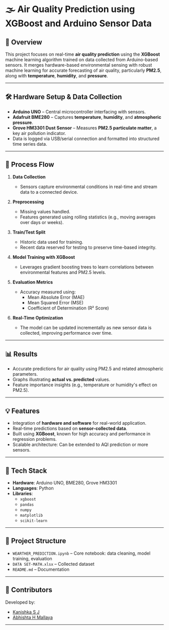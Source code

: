 # 🌫️ Air Quality Prediction using XGBoost and Arduino Sensor Data

## 📌 Overview
This project focuses on real-time **air quality prediction** using the **XGBoost** machine learning algorithm trained on data collected from Arduino-based sensors. It merges hardware-based environmental sensing with robust machine learning for accurate forecasting of air quality, particularly **PM2.5**, along with **temperature**, **humidity**, and **pressure**.

---

## 🛠️ Hardware Setup & Data Collection

- **Arduino UNO** – Central microcontroller interfacing with sensors.
- **Adafruit BME280** – Captures **temperature**, **humidity**, and **atmospheric pressure**.
- **Grove HM3301 Dust Sensor** – Measures **PM2.5 particulate matter**, a key air pollution indicator.
- Data is logged via USB/serial connection and formatted into structured time series data.

---

## 🔁 Process Flow

1. **Data Collection**
   - Sensors capture environmental conditions in real-time and stream data to a connected device.

2. **Preprocessing**
   - Missing values handled.
   - Features generated using rolling statistics (e.g., moving averages over days or weeks).

3. **Train/Test Split**
   - Historic data used for training.
   - Recent data reserved for testing to preserve time-based integrity.

4. **Model Training with XGBoost**
   - Leverages gradient boosting trees to learn correlations between environmental features and PM2.5 levels.

5. **Evaluation Metrics**
   - Accuracy measured using:
     - Mean Absolute Error (MAE)
     - Mean Squared Error (MSE)
     - Coefficient of Determination (R² Score)

6. **Real-Time Optimization**
   - The model can be updated incrementally as new sensor data is collected, improving performance over time.

---

## 📊 Results

- Accurate predictions for air quality using PM2.5 and related atmospheric parameters.
- Graphs illustrating **actual vs. predicted** values.
- Feature importance insights (e.g., temperature or humidity's effect on PM2.5).

---

## 💡 Features

- Integration of **hardware and software** for real-world application.
- Real-time predictions based on **sensor-collected data**.
- Built using **XGBoost**, known for high accuracy and performance in regression problems.
- Scalable architecture: Can be extended to AQI prediction or more sensors.

---

## 🧪 Tech Stack

- **Hardware**: Arduino UNO, BME280, Grove HM3301
- **Languages**: Python
- **Libraries**: 
  - `xgboost`
  - `pandas`
  - `numpy`
  - `matplotlib`
  - `scikit-learn`

---

## 📂 Project Structure

- `WEARTHER_PREDICTION.ipynb` – Core notebook: data cleaning, model training, evaluation
- `DATA SET-MATH.xlsx` – Collected dataset
- `README.md` – Documentation

---

## 👥 Contributors

Developed by:

- [Kanishka S J](https://github.com/kanishkasj)
- [Abhishta H Mallaya](https://github.com/Abhishta-H-Mallaya)

---
        
